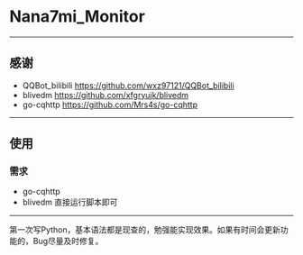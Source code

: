 # Nana7mi_Monitor
---
## 感谢
- QQBot_bilibili https://github.com/wxz97121/QQBot_bilibili
- blivedm https://github.com/xfgryujk/blivedm
- go-cqhttp https://github.com/Mrs4s/go-cqhttp
---
## 使用
### 需求
- go-cqhttp
- blivedm
直接运行脚本即可
---
第一次写Python，基本语法都是现查的，勉强能实现效果。如果有时间会更新功能的，Bug尽量及时修复。
